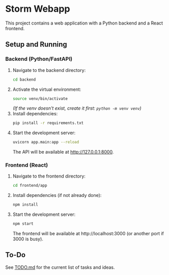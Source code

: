 # Storm Webapp

This project contains a web application with a Python backend and a React frontend.

## Setup and Running

### Backend (Python/FastAPI)

1.  Navigate to the backend directory:
    ```bash
    cd backend
    ```
2.  Activate the virtual environment:
    ```bash
    source venv/bin/activate
    ```
    *(If the venv doesn't exist, create it first: `python -m venv venv`)*
3.  Install dependencies:
    ```bash
    pip install -r requirements.txt
    ```
4.  Start the development server:
    ```bash
    uvicorn app.main:app --reload
    ```
    The API will be available at http://127.0.0.1:8000.

### Frontend (React)

1.  Navigate to the frontend directory:
    ```bash
    cd frontend/app
    ```
2.  Install dependencies (if not already done):
    ```bash
    npm install
    ```
3.  Start the development server:
    ```bash
    npm start
    ```
    The frontend will be available at http://localhost:3000 (or another port if 3000 is busy).

## To-Do

See [TODO.md](TODO.md) for the current list of tasks and ideas. 